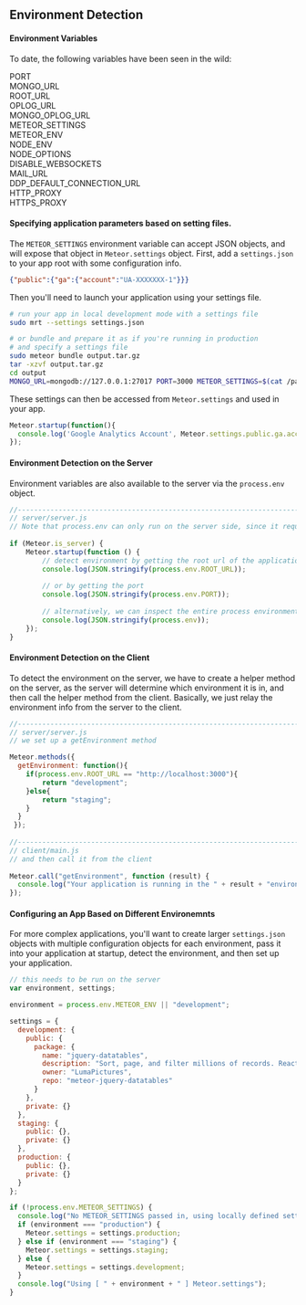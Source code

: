 ## Environment Detection

#### Environment Variables
To date, the following variables have been seen in the wild:  

PORT  
MONGO_URL  
ROOT_URL  
OPLOG_URL  
MONGO_OPLOG_URL  
METEOR_SETTINGS  
METEOR_ENV  
NODE_ENV  
NODE_OPTIONS  
DISABLE_WEBSOCKETS  
MAIL_URL  
DDP_DEFAULT_CONNECTION_URL  
HTTP_PROXY  
HTTPS_PROXY  


#### Specifying application parameters based on setting files.  
The ``METEOR_SETTINGS`` environment variable can accept JSON objects, and will expose that object in ``Meteor.settings`` object.  First, add a ``settings.json`` to your app root with some configuration info.

````json
{"public":{"ga":{"account":"UA-XXXXXXX-1"}}}
````

Then you'll need to launch your application using your settings file.  
````sh
# run your app in local development mode with a settings file
sudo mrt --settings settings.json

# or bundle and prepare it as if you're running in production
# and specify a settings file
sudo meteor bundle output.tar.gz
tar -xzvf output.tar.gz
cd output
MONGO_URL=mongodb://127.0.0.1:27017 PORT=3000 METEOR_SETTINGS=$(cat /path/to/settings.json) node main.js
````


These settings can then be accessed from ``Meteor.settings`` and used in your app.

````js
Meteor.startup(function(){
  console.log('Google Analytics Account', Meteor.settings.public.ga.account);
});

````



#### Environment Detection on the Server

Environment variables are also available to the server via the ``process.env`` object.  
````js
//------------------------------------------------------------------------------------------------------
// server/server.js
// Note that process.env can only run on the server side, since it requires node.js
 
if (Meteor.is_server) {
    Meteor.startup(function () {
        // detect environment by getting the root url of the application
        console.log(JSON.stringify(process.env.ROOT_URL));
 
        // or by getting the port
        console.log(JSON.stringify(process.env.PORT));
 
        // alternatively, we can inspect the entire process environment
        console.log(JSON.stringify(process.env));
    });
}
````

#### Environment Detection on the Client  
 
To detect the environment on the server, we have to create a helper method on the server, as the server will determine which environment it is in, and then call the helper method from the client.  Basically, we just relay the environment info from the server to the client.  

````js
//------------------------------------------------------------------------------------------------------
// server/server.js
// we set up a getEnvironment method

Meteor.methods({
  getEnvironment: function(){
    if(process.env.ROOT_URL == "http://localhost:3000"){
        return "development";
    }else{
        return "staging";
    }
  }
 });    
 
//------------------------------------------------------------------------------------------------------
// client/main.js
// and then call it from the client
 
Meteor.call("getEnvironment", function (result) {
  console.log("Your application is running in the " + result + "environment.");
});
````

#### Configuring an App Based on Different Environemnts
For more complex applications, you'll want to create larger ``settings.json`` objects with multiple configuration objects for each environment, pass it into your application at startup, detect the environment, and then set up your application.  

````js
// this needs to be run on the server
var environment, settings;

environment = process.env.METEOR_ENV || "development";

settings = {
  development: {
    public: {
      package: {
        name: "jquery-datatables",
        description: "Sort, page, and filter millions of records. Reactively.",
        owner: "LumaPictures",
        repo: "meteor-jquery-datatables"
      }
    },
    private: {}
  },
  staging: {
    public: {},
    private: {}
  },
  production: {
    public: {},
    private: {}
  }
};

if (!process.env.METEOR_SETTINGS) {
  console.log("No METEOR_SETTINGS passed in, using locally defined settings.");
  if (environment === "production") {
    Meteor.settings = settings.production;
  } else if (environment === "staging") {
    Meteor.settings = settings.staging;
  } else {
    Meteor.settings = settings.development;
  }
  console.log("Using [ " + environment + " ] Meteor.settings");
}

````
